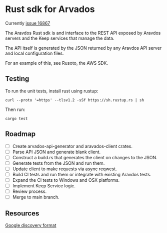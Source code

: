# Rust sdk for Arvados

Currently [issue 16867](https://dev.arvados.org/issues/16867)

The Aravdos Rust sdk is and interface to the REST API exposed
by Aravdos servers and the Keep services that manage the data.

The API itself is generated by the JSON returned by any Aravdos API
server and local configuration files.

For an example of this, see Rusoto, the AWS SDK.

## Testing

To run the unit tests, install rust using rustup:

```
curl --proto '=https' --tlsv1.2 -sSf https://sh.rustup.rs | sh
```

Then run:

```
cargo test
```

## Roadmap

- [ ] Create arvados-api-generator and aravados-client crates.
- [ ] Parse API JSON and generate blank client.
- [ ] Construct a build.rs that generates the client on changes to the JSON.
- [ ] Generate tests from the JSON and run them.
- [ ] Update client to make requests via async reqwest.
- [ ] Build CI tests and run them or integrate with existing Aravdos tests.
- [ ] Expand the CI tests to Windows and OSX platforms.
- [ ] Implement Keep Service logic.
- [ ] Review process.
- [ ] Merge to main branch.

## Resources

[Google discovery format](https://developers.google.com/discovery)



